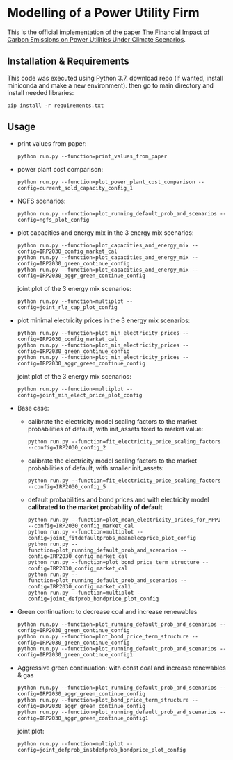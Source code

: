 # Modelling of a Power Utility Firm

This is the official implementation of the paper [The Financial Impact of Carbon Emissions on Power Utilities Under Climate Scenarios]().


## Installation & Requirements
This code was executed using Python 3.7.
download repo (if wanted, install miniconda and 
make a new environment). then go to main directory and install needed libraries:
````shell
pip install -r requirements.txt
````


## Usage

- print values from paper:
    ```shell
    python run.py --function=print_values_from_paper
    ```

- power plant cost comparison:
  ```shell
  python run.py --function=plot_power_plant_cost_comparison --config=current_sold_capacity_config_1
  ```

- NGFS scenarios:
    ```shell
    python run.py --function=plot_running_default_prob_and_scenarios --config=ngfs_plot_config
    ```

- plot capacities and energy mix in the 3 energy mix scenarios:
  ```shell
  python run.py --function=plot_capacities_and_energy_mix --config=IRP2030_config_market_cal
  python run.py --function=plot_capacities_and_energy_mix --config=IRP2030_green_continue_config
  python run.py --function=plot_capacities_and_energy_mix --config=IRP2030_aggr_green_continue_config
  ```
  
  joint plot of the 3 energy mix scenarios:
  ```shell
  python run.py --function=multiplot --config=joint_rlz_cap_plot_config
  ```

- plot minimal electricity prices in the 3 energy mix scenarios:
  ```shell
  python run.py --function=plot_min_electricity_prices --config=IRP2030_config_market_cal
  python run.py --function=plot_min_electricity_prices --config=IRP2030_green_continue_config
  python run.py --function=plot_min_electricity_prices --config=IRP2030_aggr_green_continue_config
  ```
  
  joint plot of the 3 energy mix scenarios:
  ```shell
  python run.py --function=multiplot --config=joint_min_elect_price_plot_config
  ```
  

- Base case:
  - calibrate the electricity model scaling factors to the market probabilities of default, with init_assets fixed to market value:
    ```shell
    python run.py --function=fit_electricity_price_scaling_factors --config=IRP2030_config_2
    ```
    
  - calibrate the electricity model scaling factors to the market probabilities of default, with smaller init_assets:
    ```shell
    python run.py --function=fit_electricity_price_scaling_factors --config=IRP2030_config_5
    ```

  - default probabilities and bond prices and with electricity model __calibrated to the market probability of default__
    ```shell
    python run.py --function=plot_mean_electricity_prices_for_MPPJ --config=IRP2030_config_market_cal
    python run.py --function=multiplot --config=joint_fitdefaultprobs_meanelecprice_plot_config
    python run.py --function=plot_running_default_prob_and_scenarios --config=IRP2030_config_market_cal
    python run.py --function=plot_bond_price_term_structure --config=IRP2030_config_market_cal
    python run.py --function=plot_running_default_prob_and_scenarios --config=IRP2030_config_market_cal1
    python run.py --function=multiplot --config=joint_defprob_bondprice_plot_config
    ```

- Green continuation: to decrease coal and increase renewables
  ```shell
  python run.py --function=plot_running_default_prob_and_scenarios --config=IRP2030_green_continue_config
  python run.py --function=plot_bond_price_term_structure --config=IRP2030_green_continue_config
  python run.py --function=plot_running_default_prob_and_scenarios --config=IRP2030_green_continue_config1
  ``` 


- Aggressive green continuation: with const coal and increase renewables & gas
  ```shell
  python run.py --function=plot_running_default_prob_and_scenarios --config=IRP2030_aggr_green_continue_config
  python run.py --function=plot_bond_price_term_structure --config=IRP2030_aggr_green_continue_config
  python run.py --function=plot_running_default_prob_and_scenarios --config=IRP2030_aggr_green_continue_config1
  ```
  
  joint plot:
  ```shell
  python run.py --function=multiplot --config=joint_defprob_instdefprob_bondprice_plot_config
  ```




